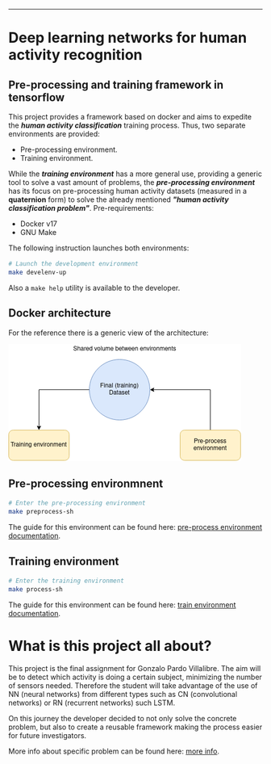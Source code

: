 -----------------------------------------
# Deep learning networks for human activity recognition

## Pre-processing and training framework in tensorflow

This project provides a framework based on docker and aims to expedite the ***human activity classification*** training process. Thus, two separate environments are provided:
- Pre-processing environment.
- Training environment.

While the ***training environment*** has a more general use, providing a generic tool to solve a vast amount of problems, the ***pre-processing environment*** has its focus on pre-processing human activity datasets (measured in a **quaternion** form) to solve the already mentioned ***"human activity classification problem"***.
Pre-requirements:
 - Docker v17
 - GNU Make

The following instruction launches both environments:
```sh
# Launch the development environment
make develenv-up
```

Also a `make help` utility is available to the developer.

## Docker architecture 
For the reference there is a generic view of the architecture:

![Usage_schema](doc/images/docker-architecture.png)

## Pre-processing environmnent
```sh
# Enter the pre-processing environment
make preprocess-sh
```
The guide for this environment can be found here: [pre-process environment documentation](doc/doc/pre-process.md).

## Training environment
```sh
# Enter the training environment
make process-sh
```
The guide for this environment can be found here: [train environment documentation](doc/doc/train.md).


# What is this project all about?
This project is the final assignment for Gonzalo Pardo Villalibre. The aim will be to detect which activity is doing a certain subject, minimizing the number of sensors needed. Therefore the student will take advantage of the use of NN (neural networks) from different types such as CN (convolutional networks) or RN (recurrent networks) such LSTM.

On this journey the developer decided to not only solve the concrete problem, but also to create a reusable framework making the process easier for future investigators.

More info about specific problem can be found here: [more info](doc/doc/this-problem.md).

